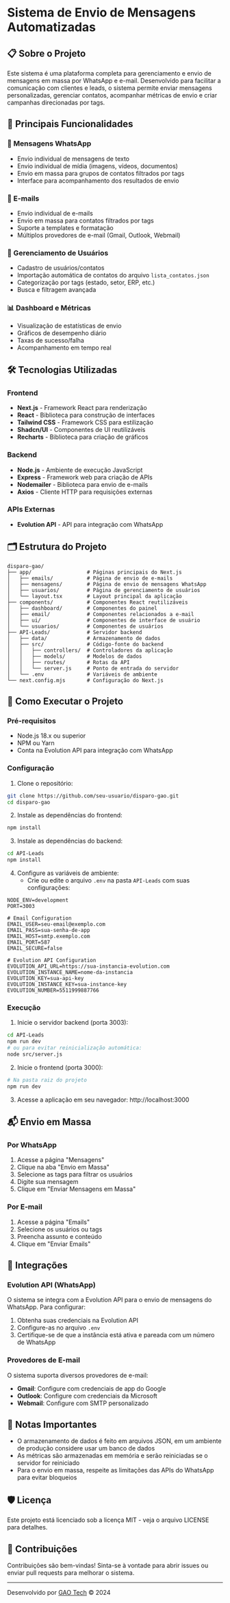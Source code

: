 # Sistema de Envio de Mensagens Automatizadas

## 📋 Sobre o Projeto

Este sistema é uma plataforma completa para gerenciamento e envio de mensagens em massa por WhatsApp e e-mail. Desenvolvido para facilitar a comunicação com clientes e leads, o sistema permite enviar mensagens personalizadas, gerenciar contatos, acompanhar métricas de envio e criar campanhas direcionadas por tags.

## 🚀 Principais Funcionalidades

### 📱 Mensagens WhatsApp
- Envio individual de mensagens de texto
- Envio individual de mídia (imagens, vídeos, documentos)
- Envio em massa para grupos de contatos filtrados por tags
- Interface para acompanhamento dos resultados de envio

### 📧 E-mails
- Envio individual de e-mails
- Envio em massa para contatos filtrados por tags
- Suporte a templates e formatação
- Múltiplos provedores de e-mail (Gmail, Outlook, Webmail)

### 👥 Gerenciamento de Usuários
- Cadastro de usuários/contatos
- Importação automática de contatos do arquivo `lista_contatos.json`
- Categorização por tags (estado, setor, ERP, etc.)
- Busca e filtragem avançada

### 📊 Dashboard e Métricas
- Visualização de estatísticas de envio
- Gráficos de desempenho diário
- Taxas de sucesso/falha
- Acompanhamento em tempo real

## 🛠️ Tecnologias Utilizadas

### Frontend
- **Next.js** - Framework React para renderização
- **React** - Biblioteca para construção de interfaces
- **Tailwind CSS** - Framework CSS para estilização
- **Shadcn/UI** - Componentes de UI reutilizáveis
- **Recharts** - Biblioteca para criação de gráficos

### Backend
- **Node.js** - Ambiente de execução JavaScript
- **Express** - Framework web para criação de APIs
- **Nodemailer** - Biblioteca para envio de e-mails
- **Axios** - Cliente HTTP para requisições externas

### APIs Externas
- **Evolution API** - API para integração com WhatsApp

## 🗂️ Estrutura do Projeto

```
disparo-gao/
├── app/                  # Páginas principais do Next.js
│   ├── emails/           # Página de envio de e-mails
│   ├── mensagens/        # Página de envio de mensagens WhatsApp
│   ├── usuarios/         # Página de gerenciamento de usuários
│   └── layout.tsx        # Layout principal da aplicação
├── components/           # Componentes React reutilizáveis
│   ├── dashboard/        # Componentes do painel
│   ├── email/            # Componentes relacionados a e-mail
│   ├── ui/               # Componentes de interface de usuário
│   └── usuarios/         # Componentes de usuários
├── API-Leads/            # Servidor backend
│   ├── data/             # Armazenamento de dados
│   ├── src/              # Código-fonte do backend
│   │   ├── controllers/  # Controladores da aplicação
│   │   ├── models/       # Modelos de dados
│   │   ├── routes/       # Rotas da API
│   │   └── server.js     # Ponto de entrada do servidor
│   └── .env              # Variáveis de ambiente
└── next.config.mjs       # Configuração do Next.js
```

## 🚦 Como Executar o Projeto

### Pré-requisitos
- Node.js 18.x ou superior
- NPM ou Yarn
- Conta na Evolution API para integração com WhatsApp

### Configuração
1. Clone o repositório:
```bash
git clone https://github.com/seu-usuario/disparo-gao.git
cd disparo-gao
```

2. Instale as dependências do frontend:
```bash
npm install
```

3. Instale as dependências do backend:
```bash
cd API-Leads
npm install
```

4. Configure as variáveis de ambiente:
   - Crie ou edite o arquivo `.env` na pasta `API-Leads` com suas configurações:

```
NODE_ENV=development
PORT=3003

# Email Configuration
EMAIL_USER=seu-email@exemplo.com
EMAIL_PASS=sua-senha-de-app
EMAIL_HOST=smtp.exemplo.com
EMAIL_PORT=587
EMAIL_SECURE=false

# Evolution API Configuration
EVOLUTION_API_URL=https://sua-instancia-evolution.com
EVOLUTION_INSTANCE_NAME=nome-da-instancia
EVOLUTION_KEY=sua-api-key
EVOLUTION_INSTANCE_KEY=sua-instance-key
EVOLUTION_NUMBER=5511999887766
```

### Execução

1. Inicie o servidor backend (porta 3003):
```bash
cd API-Leads
npm run dev
# ou para evitar reinicialização automática:
node src/server.js
```

2. Inicie o frontend (porta 3000):
```bash
# Na pasta raiz do projeto
npm run dev
```

3. Acesse a aplicação em seu navegador: http://localhost:3000

## 📬 Envio em Massa

### Por WhatsApp
1. Acesse a página "Mensagens"
2. Clique na aba "Envio em Massa"
3. Selecione as tags para filtrar os usuários
4. Digite sua mensagem
5. Clique em "Enviar Mensagens em Massa"

### Por E-mail
1. Acesse a página "Emails"
2. Selecione os usuários ou tags
3. Preencha assunto e conteúdo
4. Clique em "Enviar Emails"

## 🔑 Integrações

### Evolution API (WhatsApp)
O sistema se integra com a Evolution API para o envio de mensagens do WhatsApp. Para configurar:

1. Obtenha suas credenciais na Evolution API
2. Configure-as no arquivo `.env`
3. Certifique-se de que a instância está ativa e pareada com um número de WhatsApp

### Provedores de E-mail
O sistema suporta diversos provedores de e-mail:

- **Gmail**: Configure com credenciais de app do Google
- **Outlook**: Configure com credenciais da Microsoft
- **Webmail**: Configure com SMTP personalizado

## 📝 Notas Importantes

- O armazenamento de dados é feito em arquivos JSON, em um ambiente de produção considere usar um banco de dados
- As métricas são armazenadas em memória e serão reiniciadas se o servidor for reiniciado
- Para o envio em massa, respeite as limitações das APIs do WhatsApp para evitar bloqueios

## 🛡️ Licença

Este projeto está licenciado sob a licença MIT - veja o arquivo LICENSE para detalhes.

## 👥 Contribuições

Contribuições são bem-vindas! Sinta-se à vontade para abrir issues ou enviar pull requests para melhorar o sistema.

---

Desenvolvido por [GAO Tech](https://gaotech.com.br) © 2024